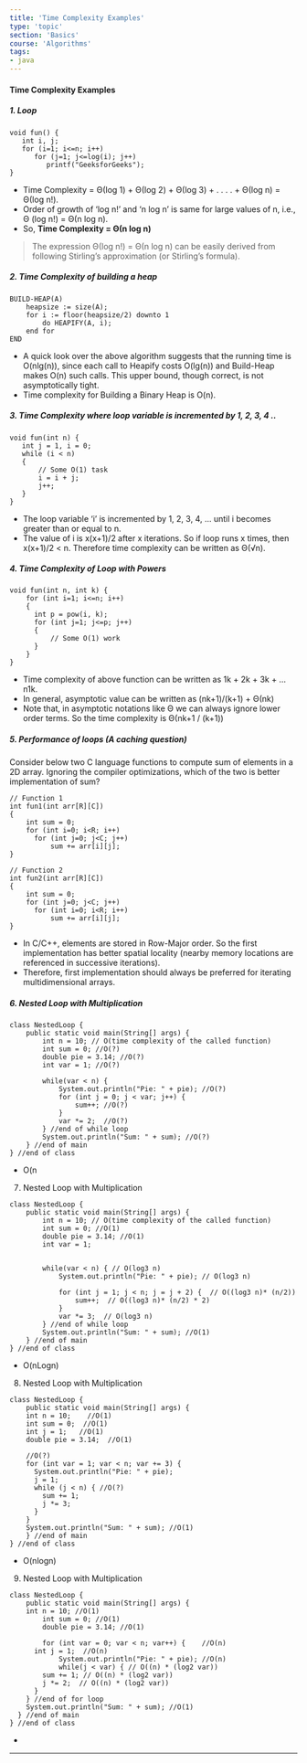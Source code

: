 ```yaml
---
title: 'Time Complexity Examples'
type: 'topic'
section: 'Basics'
course: 'Algorithms'
tags:
- java
---
```

#### Time Complexity Examples

##### 1. Loop

```
void fun() { 
   int i, j; 
   for (i=1; i<=n; i++) 
      for (j=1; j<=log(i); j++) 
         printf("GeeksforGeeks"); 
} 
```

- Time Complexity = Θ(log 1) + Θ(log 2) + Θ(log 3) + . . . . + Θ(log n) = Θ(log n!).
- Order of growth of ‘log n!’ and ‘n log n’ is same for large values of n, i.e., Θ (log n!) = Θ(n log n).
- So, **Time Complexity = Θ(n log n)**

> The expression Θ(log n!) = Θ(n log n) can be easily derived from following Stirling’s approximation (or Stirling’s formula).

##### 2. Time Complexity of building a heap

```
BUILD-HEAP(A) 
    heapsize := size(A); 
    for i := floor(heapsize/2) downto 1 
        do HEAPIFY(A, i); 
    end for 
END
```

- A quick look over the above algorithm suggests that the running time is O(nlg(n)), since each call to Heapify costs O(lg(n)) and Build-Heap makes O(n) such calls. This upper bound, though correct, is not asymptotically tight.
- Time complexity for Building a Binary Heap is O(n). 

##### 3. Time Complexity where loop variable is incremented by 1, 2, 3, 4 ..
```
void fun(int n) { 
   int j = 1, i = 0; 
   while (i < n) 
   { 
       // Some O(1) task 
       i = i + j; 
       j++; 
   } 
} 
```
- The loop variable ‘i’ is incremented by 1, 2, 3, 4, … until i becomes greater than or equal to n.
- The value of i is x(x+1)/2 after x iterations. So if loop runs x times, then x(x+1)/2 < n. Therefore time complexity can be written as Θ(√n).

##### 4. Time Complexity of Loop with Powers
```
void fun(int n, int k) { 
    for (int i=1; i<=n; i++) 
    { 
      int p = pow(i, k);  
      for (int j=1; j<=p; j++) 
      { 
          // Some O(1) work 
      } 
    } 
} 
```
- Time complexity of above function can be written as 1k + 2k + 3k + … n1k.
- In general, asymptotic value can be written as (nk+1)/(k+1) + Θ(nk)
- Note that, in asymptotic notations like Θ we can always ignore lower order terms. So the time complexity is Θ(nk+1 / (k+1))

##### 5. Performance of loops (A caching question)
Consider below two C language functions to compute sum of elements in a 2D array. Ignoring the compiler optimizations, which of the two is better implementation of sum?
```
// Function 1 
int fun1(int arr[R][C]) 
{ 
    int sum = 0; 
    for (int i=0; i<R; i++) 
      for (int j=0; j<C; j++) 
          sum += arr[i][j]; 
} 
  
// Function 2 
int fun2(int arr[R][C]) 
{ 
    int sum = 0; 
    for (int j=0; j<C; j++) 
      for (int i=0; i<R; i++) 
          sum += arr[i][j]; 
} 
```
- In C/C++, elements are stored in Row-Major order. So the first implementation has better spatial locality (nearby memory locations are referenced in successive iterations).
- Therefore, first implementation should always be preferred for iterating multidimensional arrays.

##### 6. Nested Loop with Multiplication
```
class NestedLoop {
	public static void main(String[] args) {
		int n = 10; // O(time complexity of the called function)
		int sum = 0; //O(?)
		double pie = 3.14; //O(?)
		int var = 1; //O(?)

		while(var < n) {
			System.out.println("Pie: " + pie); //O(?)
			for (int j = 0; j < var; j++) {
				sum++; //O(?)
			}
			var *= 2;  //O(?)
		} //end of while loop
		System.out.println("Sum: " + sum); //O(?)
	} //end of main
} //end of class
```

- O(n

7. Nested Loop with Multiplication
```
class NestedLoop {
	public static void main(String[] args) { 
		int n = 10; // O(time complexity of the called function)
		int sum = 0; //O(1)
		double pie = 3.14; //O(1)
		int var = 1;
			
		
		while(var < n) { // O(log3 n)
			System.out.println("Pie: " + pie); // O(log3 n)
		
			for (int j = 1; j < n; j = j + 2) {  // O((log3 n)* (n/2)) 
				sum++;  // O((log3 n)* (n/2) * 2) 
			}
			var *= 3;  // O(log3 n)
		} //end of while loop
		System.out.println("Sum: " + sum); //O(1)
	} //end of main
} //end of class
```

- O(nLogn)

8. Nested Loop with Multiplication
```
class NestedLoop {
	public static void main(String[] args) {
    int n = 10;    //O(1) 
    int sum = 0;  //O(1)
    int j = 1;   //O(1)
    double pie = 3.14;  //O(1) 
  
    //O(?)
    for (int var = 1; var < n; var += 3) {
      System.out.println("Pie: " + pie);
      j = 1;
      while (j < n) { //O(?)
        sum += 1;     
        j *= 3;       
      }
    }
    System.out.println("Sum: " + sum); //O(1)
	} //end of main
} //end of class
```

- O(nlogn)

9. Nested Loop with Multiplication
```
class NestedLoop {
	public static void main(String[] args) {
    int n = 10; //O(1)   
		int sum = 0; //O(1)
		double pie = 3.14; //O(1)

		for (int var = 0; var < n; var++) {    //O(n)
      int j = 1;  //O(n)
			System.out.println("Pie: " + pie); //O(n)
			while(j < var) { // O((n) * (log2 var))
        sum += 1; // O((n) * (log2 var))  
        j *= 2;  // O((n) * (log2 var))
      }
    } //end of for loop
    System.out.println("Sum: " + sum); //O(1)
  } //end of main
} //end of class
```

- 

---
